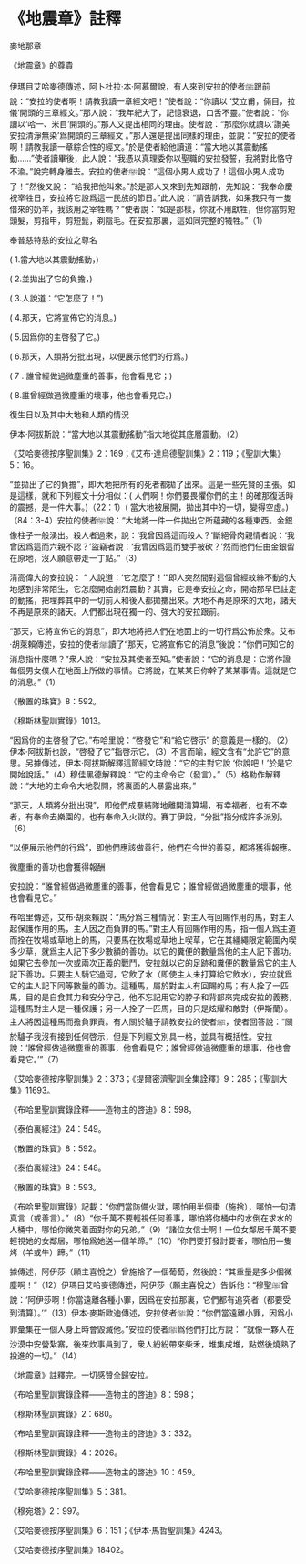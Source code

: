 # 《地震章》註釋

麥地那章

《地震章》的尊貴

伊瑪目艾哈麥德傳述，阿卜杜拉·本·阿慕爾說，有人來到安拉的使者ﷺ跟前說：“安拉的使者啊！請教我讀一章經文吧！”使者說：“你讀以 ‘艾立甫，倆目，拉儀’開頭的三章經文。”那人說：“我年紀大了，記憶衰退，口舌不靈。”使者說：“你讀以‘哈一、米目’開頭的。”那人又提出相同的理由。使者說：“那麼你就讀以‘讚美安拉清淨無染’爲開頭的三章經文 。”那人還是提出同樣的理由，並說：“安拉的使者啊！請教我讀一章綜合性的經文。”於是使者給他讀道：“當大地以其震動搖動……”使者讀畢後，此人說：“我憑以真理委你以聖職的安拉發誓，我將對此恪守不渝。”說完轉身離去。安拉的使者ﷺ說：“這個小男人成功了！這個小男人成功了！”然後又說： “給我把他叫來。”於是那人又來到先知跟前，先知說：“我奉命慶祝宰牲日，安拉將它設爲這一民族的節日。”此人說：“請告訴我，如果我只有一隻借來的奶羊，我該用之宰牲嗎？”使者說：“如是那樣，你就不用獻牲，但你當剪短頭髮，剪指甲，剪短髭，剃陰毛。在安拉那裏，這如同完整的犧牲。”（1）

奉普慈特慈的安拉之尊名

( 1.當大地以其震動搖動，) 

( 2.並拋出了它的負擔，)

( 3.人說道：“它怎麼了！”) 

( 4.那天，它將宣佈它的消息。) 

( 5.因爲你的主啓發了它。)

( 6.那天，人類將分批出現，以便展示他們的行爲。)

( 7 . 誰曾經做過微塵重的善事，他會看見它；)

( 8.誰曾經做過微塵重的壞事，他也會看見它。)

復生日以及其中大地和人類的情況

伊本·阿拔斯說：“當大地以其震動搖動”指大地從其底層震動。（2）

《艾哈麥德按序聖訓集》2：169；《艾布·達烏德聖訓集》2：119；《聖訓大集》5：16。



“並拋出了它的負擔”，即大地把所有的死者都拋了出來。這是一些先賢的主張。如是這樣，就和下列經文十分相似：( 人們啊！你們要畏懼你們的主！的確那復活時的震撼，是一件大事。)（22：1）( 當大地被展開，拋出其中的一切，變得空虛。)（84：3-4）安拉的使者ﷺ說：“大地將一件一件拋出它所蘊藏的各種東西。金銀像柱子一般湧出。殺人者過來，說：‘我曾因爲這而殺人？’斷絕骨肉親情者說：‘我曾因爲這而六親不認？’盜竊者說：‘我曾因爲這而雙手被砍？’然而他們任由金銀留在原地，沒人願意帶走一丁點。”（3）

清高偉大的安拉說： “ 人說道：‘它怎麼了！’”即人突然間對這個曾經紋絲不動的大地感到非常陌生，它怎麼開始劇烈震動？其實，它是奉安拉之命，開始那早已註定的動搖，把埋葬其中的一切前人和後人都拋擲出來。大地不再是原來的大地，諸天不再是原來的諸天。人們都出現在獨一的、強大的安拉跟前。

“那天，它將宣佈它的消息”，即大地將把人們在地面上的一切行爲公佈於衆。艾布·胡萊賴傳述，安拉的使者ﷺ讀了“那天，它將宣佈它的消息”後說：“你們可知它的消息指什麼嗎？”衆人說：“安拉及其使者至知。”使者說：“它的消息是：它將作證每個男女僕人在地面上所做的事情。它將說，在某某日你幹了某某事情。這就是它的消息。”（1）

《散置的珠寶》8：592。

《穆斯林聖訓實錄》1013。



“因爲你的主啓發了它。”布哈里說：“啓發它”和“給它啓示” 的意義是一樣的。（2）伊本·阿拔斯也說，“啓發了它”指啓示它。（3）不言而喻，經文含有“允許它”的意思。另據傳述，伊本·阿拔斯解釋這節經文時說：“它的主對它說 ‘你說吧！’於是它開始說話。”（4）穆佳黑德解釋說：“它的主命令它（發言）。”（5）格勒作解釋說：“大地的主命令大地裂開，將裏面的人暴露出來。”

“那天，人類將分批出現”，即他們成羣結隊地離開清算場，有幸福者，也有不幸者，有奉命去樂園的，也有奉命入火獄的。賽丁伊說，“分批”指分成許多派別。（6）

“以便展示他們的行爲”，即他們應該做善行，他們在今世的善惡，都將獲得報應。

微塵重的善功也會獲得報酬

安拉說：“誰曾經做過微塵重的善事，他會看見它；誰曾經做過微塵重的壞事，他也會看見它。”

布哈里傳述，艾布·胡萊賴說：“馬分爲三種情況：對主人有回賜作用的馬，對主人起保護作用的馬，主人因之而負罪的馬。”對主人有回賜作用的馬，指一個人爲主道而拴在牧場或草地上的馬，只要馬在牧場或草地上喫草，它在其繮繩限定範圍內喫多少草，就爲主人記下多少數額的善功。以它的糞便的數量爲他的主人記下善功。如果它去參加一次或兩次正義的戰鬥，安拉就以它的足跡和糞便的數量爲它的主人記下善功。只要主人騎它過河，它飲了水（即使主人未打算給它飲水），安拉就爲它的主人記下同等數量的善功。這種馬，屬於對主人有回賜的馬；有人拴了一匹馬，目的是自食其力和安分守己，他不忘記用它的脖子和背部來完成安拉的義務，這種馬對主人是一種保護；另一人拴了一匹馬，目的只是炫耀和敵對（伊斯蘭）。主人將因這種馬而擔負罪責。有人關於驢子請教安拉的使者ﷺ，使者回答說：“關於驢子我沒有接到任何啓示，但是下列經文別具一格，並具有概括性。安拉說：‘誰曾經做過微塵重的善事，他會看見它；誰曾經做過微塵重的壞事，他也會看見它。’”（7）

《艾哈麥德按序聖訓集》2：373；《提爾密濟聖訓全集詮釋》9：285；《聖訓大集》11693。

《布哈里聖訓實錄詮釋——造物主的啓迪》8：598。

《泰伯裏經注》24：549。

《散置的珠寶》8：592。

《泰伯裏經注》24：548。

《散置的珠寶》8：593。



《布哈里聖訓實錄》記載：“你們當防備火獄，哪怕用半個棗（施捨），哪怕一句清真言（或善言）。”（8）“你千萬不要輕視任何善事，哪怕將你桶中的水倒在求水的人桶中，哪怕你微笑着面對你的兄弟。”（9）“諸位女信士啊！一位女鄰居千萬不要輕視她的女鄰居，哪怕爲她送一個羊蹄。”（10）“你們要打發討要者，哪怕用一隻烤（羊或牛）蹄。”（11）

據傳述，阿伊莎（願主喜悅之）曾施捨了一個葡萄，然後說：“其重量是多少個微塵啊！”（12）伊瑪目艾哈麥德傳述，阿伊莎（願主喜悅之）告訴他：“穆聖ﷺ曾說：‘阿伊莎啊！你當遠離各種小罪，因爲在安拉那裏，它們都有追究者（都要受到清算）。’”（13）伊本·麥斯歐迪傳述，安拉使者ﷺ說：“你們當遠離小罪，因爲小罪彙集在一個人身上時會毀滅他。”安拉的使者ﷺ爲他們打比方說： “就像一夥人在沙漠中安營紮寨，後來炊事員到了，衆人紛紛帶來柴禾，堆集成堆，點燃後燒熟了投進的一切。”（14）

《地震章》註釋完。一切感贊全歸安拉。

《布哈里聖訓實錄詮釋——造物主的啓迪》8：598；

《穆斯林聖訓實錄》2：680。

《布哈里聖訓實錄詮釋——造物主的啓迪》3：332。

《穆斯林聖訓實錄》4：2026。

《布哈里聖訓實錄詮釋——造物主的啓迪》10：459。

《艾哈麥德按序聖訓集》5：381。

《穆宛塔》2：997。

《艾哈麥德按序聖訓集》6：151；《伊本·馬哲聖訓集》4243。

《艾哈麥德按序聖訓集》18402。